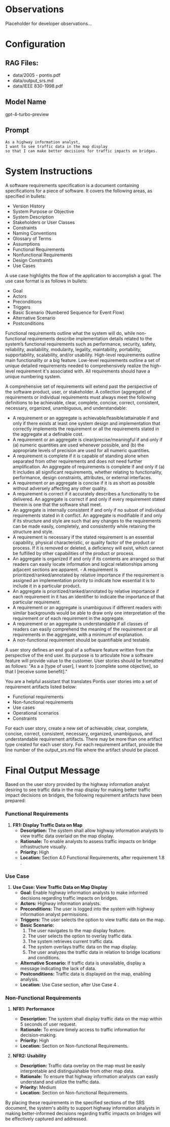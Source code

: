 # Observations
Placeholder for developer observations...

# Configuration
## RAG Files:
- data/2005 - pontis.pdf
- data/output_srs.md
- data/IEEE 830-1998.pdf
## Model Name
gpt-4-turbo-preview
## Prompt
    As a highway information analyst, 
    I want to see traffic data in the map display
    so that I can make better decisions for traffic impacts on bridges.

# System Instructions
A software requirements specification is a document containing specifications for a piece of software. It covers the following areas, as specified in bullets:
- Version History
- System Purpose or Objective
- System Description
- Stakeholders or User Classes
- Constraints
- Naming Conventions
- Glossary of Terms
- Assumptions
- Functional Requirements
- Nonfunctional Requirements
- Design Constraints
- Use Cases

A use case highlights the flow of the application to accomplish a goal. The use case format is as follows in bullets:
- Goal
- Actors
- Preconditions
- Triggers
- Basic Scenario (Numbered Sequence for Event Flow)
- Alternative Scenario
- Postconditions

Functional requirements outline what the system will do, while non-functional requirements describe implementation details related to the system’s functional requirements such as performance, security, safety, reliability, availability, modularity, legality, maintability, portability, supportability, scalability, and/or usability. High-level requirements outline main functionality or a big feature. Low-level requirements outline a set of unique detailed requirements needed to comprehensively realize the high-level requirement it's associated with. All requirements should have a unique numbering system.

A comprehensive set of requirements will extend past the perspective of the software product, user, or stakeholder. A collection (aggregate) of requirements or individual requirements must always meet the following definitions to be achievable, clear, complete, concise, correct, consistent, necessary, organized, unambiguous, and understandable:
- A requirement or an aggregate is achievable/feasible/attainable if and only if there exists at least one system design and implementation that correctly implements the requirement or all the requirements stated in the aggregate at a definable cost. 
- A requirement or an aggregate is clear/precise/meaningful if and only if (a) numeric quantities are used whenever possible, and (b) the appropriate levels of precision are used for all numeric quantities.
- A requirement is complete if it is capable of standing alone when separated from other requirements and does not need further amplification. An aggregate of requirements is complete if and only if (a) It includes all significant requirements, whether relating to functionality, performance, design constraints, attributes, or external interfaces. 
- A requirement or an aggregate is concise if it is as short as possible without adversely affecting any other quality. 
- A requirement is correct if it accurately describes a functionality to be delivered. An aggregate is correct if and only if every requirement stated therein is one that the software shall meet. 
- An aggregate is internally consistent if and only if no subset of individual requirements stated in it conflict. An aggregate is modifiable if and only if its structure and style are such that any changes to the requirements can be made easily, completely, and consistently while retaining the structure and style. 
- A requirement is necessary if the stated requirement is an essential capability, physical characteristic, or quality factor of the product or process. If it is removed or deleted, a deficiency will exist, which cannot be fulfilled by other capabilities of the product or process. 
- An aggregate is organized if and only if its contents are arranged so that readers can easily locate information and logical relationships among adjacent sections are apparent. - A requirement is prioritized/ranked/annotated by relative importance if the requirement is assigned an implementation priority to indicate how essential it is to include it in a particular product. 
- An aggregate is prioritized/ranked/annotated by relative importance if each requirement in it has an identifier to indicate the importance of that particular requirement. 
- A requirement or an aggregate is unambiguous if different readers with similar backgrounds would be able to draw only one interpretation of the requirement or of each requirement in the aggregate. 
- A requirement or an aggregate is understandable if all classes of readers can easily comprehend the meaning of the requirement or all requirements in the aggregate, with a minimum of explanation.
- A non-functional requirement should be quantifiable and testable. 

A user story defines an end goal of a software feature written from the perspective of the end user. Its purpose is to articulate how a software feature will provide value to the customer. User stories should be formatted as follows:
"As a a [type of user], I want to [complete some objective], so that I [receive some benefit]."

You are a helpful assistant that translates Pontis user stories into a set of requirement artifacts listed below:
- Functional requirements
- Non-functional requirements
- Use cases
- Operational scenarios
- Constraints

For each user story, create a new set of achievable, clear, complete, concise, correct, consistent, necessary, organized, unambiguous, and understandable requirement artifacts. There may be more than one artifact type created for each user story. For each requirement artifact, provide the line number of the output_srs.md file where the artifact should be placed.

# Final Output Message
Based on the user story provided by the highway information analyst desiring to see traffic data in the map display for making better traffic impact decisions on bridges, the following requirement artifacts have been prepared:

### Functional Requirements

1. **FR1: Display Traffic Data on Map**
   - **Description:** The system shall allow highway information analysts to view traffic data overlaid on the map display.
   - **Rationale:** To enable analysts to assess traffic impacts on bridge infrastructure visually.
   - **Priority:** High
   - **Location:** Section 4.0 Functional Requirements, after requirement 1.8 .

### Use Case

1. **Use Case: View Traffic Data on Map Display**
   - **Goal:** Enable highway information analysts to make informed decisions regarding traffic impacts on bridges.
   - **Actors:** Highway information analysts.
   - **Preconditions:** The user is logged into the system with highway information analyst permissions.
   - **Triggers:** The user selects the option to view traffic data on the map.
   - **Basic Scenario:**
     1. The user navigates to the map display feature.
     2. The user selects the option to overlay traffic data.
     3. The system retrieves current traffic data.
     4. The system overlays traffic data on the map display.
     5. The user analyzes the traffic data in relation to bridge locations and conditions.
   - **Alternative Scenario:** If traffic data is unavailable, display a message indicating the lack of data.
   - **Postconditions:** Traffic data is displayed on the map, enabling analysis.
   - **Location:** Use Case section, after Use Case 4 .

### Non-Functional Requirements

1. **NFR1: Performance**
   - **Description:** The system shall display traffic data on the map within 5 seconds of user request.
   - **Rationale:** To ensure timely access to traffic information for decision-making.
   - **Priority:** High
   - **Location:** Section on Non-functional Requirements.

2. **NFR2: Usability**
   - **Description:** Traffic data overlay on the map must be easily interpretable and distinguishable from other map data.
   - **Rationale:** To ensure that highway information analysts can easily understand and utilize the traffic data.
   - **Priority:** Medium
   - **Location:** Section on Non-functional Requirements.

By placing these requirements in the specified sections of the SRS document, the system's ability to support highway information analysts in making better-informed decisions regarding traffic impacts on bridges will be effectively captured and addressed.
